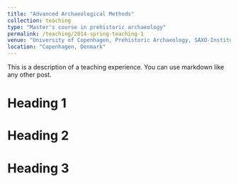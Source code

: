 ```yaml
---
title: "Advanced Archaeological Methods"
collection: teaching
type: "Master's course in prehistoric archaeology"
permalink: /teaching/2014-spring-teaching-1
venue: "University of Copenhagen, Prehistoric Archaeology, SAXO-Institute."
location: "Copenhagen, Denmark"
---
```


This is a description of a teaching experience. You can use markdown like any other post.

Heading 1
======

Heading 2
======

Heading 3
======
